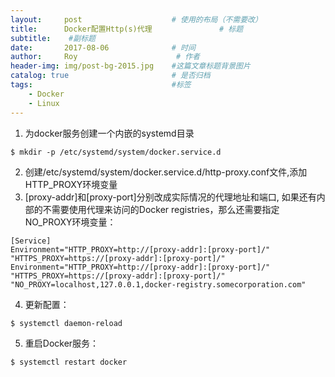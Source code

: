 ```yaml
---
layout:     post                    # 使用的布局（不需要改）
title:      Docker配置Http(s)代理               # 标题 
subtitle:    #副标题
date:       2017-08-06              # 时间
author:     Roy                      # 作者
header-img: img/post-bg-2015.jpg    #这篇文章标题背景图片
catalog: true                       # 是否归档
tags:                               #标签
    - Docker
    - Linux
---
```


1. 为docker服务创建一个内嵌的systemd目录
```
$ mkdir -p /etc/systemd/system/docker.service.d
```
2. 创建/etc/systemd/system/docker.service.d/http-proxy.conf文件,添加HTTP_PROXY环境变量
3. [proxy-addr]和[proxy-port]分别改成实际情况的代理地址和端口, 如果还有内部的不需要使用代理来访问的Docker registries，那么还需要指定NO_PROXY环境变量：
```
[Service]
Environment="HTTP_PROXY=http://[proxy-addr]:[proxy-port]/" "HTTPS_PROXY=https://[proxy-addr]:[proxy-port]/"
Environment="HTTP_PROXY=http://[proxy-addr]:[proxy-port]/" "HTTPS_PROXY=https://[proxy-addr]:[proxy-port]/" "NO_PROXY=localhost,127.0.0.1,docker-registry.somecorporation.com"
```
4. 更新配置：
```
$ systemctl daemon-reload
```
5.  重启Docker服务：
```
$ systemctl restart docker
```
